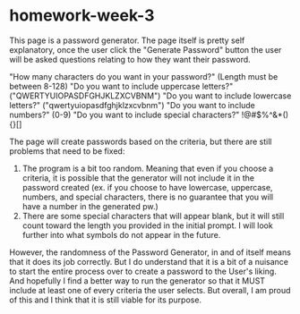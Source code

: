 # homework-week-3
 
This page is a password generator. The page itself is pretty self explanatory, once the user click the "Generate Password" button the user will be asked questions relating to how they want their password.

"How many characters do you want in your password?" (Length must be between 8-128)
"Do you want to include uppercase letters?" ("QWERTYUIOPASDFGHJKLZXCVBNM")
"Do you want to include lowercase letters?" ("qwertyuiopasdfghjklzxcvbnm")
"Do you want to include numbers?" (0-9)
"Do you want to include special characters?"  !@#$%^&*(){}[]

The page will create passwords based on the criteria, but there are still problems that need to be fixed:
  1. The program is a bit too random. Meaning that even if you choose a criteria, it is possible that the generator will not include it in the password created (ex. if you choose to have lowercase, uppercase, numbers, and special characters, there is no guarantee that you will have a number in the generated pw.)
  2. There are some special characters that will appear blank, but it will still count toward the length you provided in the initial prompt. I will look further into what symbols do not appear in the future.
  
  
However, the randomness of the Password Generator, in and of itself means that it does its job correctly. But I do understand that it is a bit of a nuisance to start the entire process over to create a password to the User's liking. And hopefully I find a better way to run the generator so that it MUST include at least one of every criteria the user selects. But overall, I am proud of this and I think that it is still viable for its purpose.
